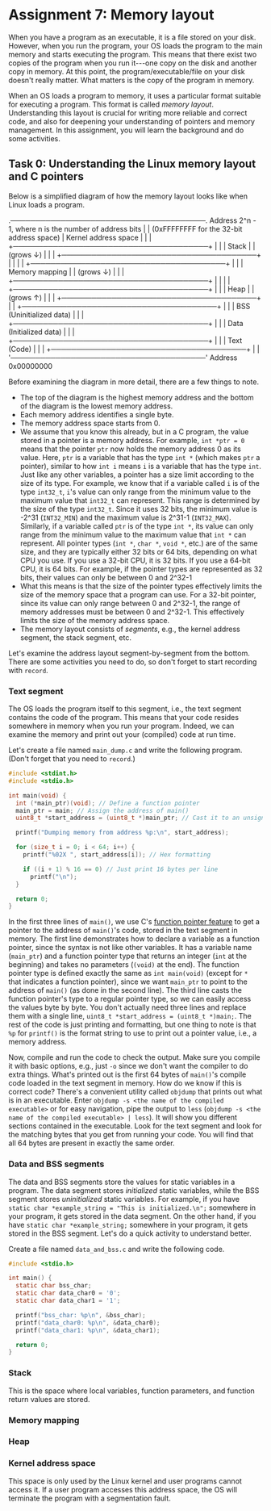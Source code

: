 # Assignment 7: Memory layout

When you have a program as an executable, it is a file stored on your disk. However, when you run
the program, your OS loads the program to the main memory and starts executing the program. This
means that there exist two copies of the program when you run it---one copy on the disk and another
copy in memory. At this point, the program/executable/file on your disk doesn't really matter. What
matters is the copy of the program in memory.

When an OS loads a program to memory, it uses a particular format suitable for executing a program.
This format is called *memory layout*. Understanding this layout is crucial for writing more
reliable and correct code, and also for deepening your understanding of pointers and memory
management. In this assignment, you will learn the background and do some activities.

## Task 0: Understanding the Linux memory layout and C pointers

Below is a simplified diagram of how the memory layout looks like when Linux loads a program.

.───────────────────────────────────────.  Address 2^n - 1, where n is the number of address bits
|                                       |  (0xFFFFFFFF for the 32-bit address space)
|         Kernel address space          |
|                                       |
+───────────────────────────────────────+
|                                       |
|                 Stack                 |
|                (grows ↓)              |
|                                       |
+───────────────────────────────────────+
|                                       |
|                                       |
+───────────────────────────────────────+
|                                       |
|             Memory mapping            |
|                (grows ↓)              |
|                                       |
+───────────────────────────────────────+
|                                       |
|                                       |
+───────────────────────────────────────+
|                                       |
|                  Heap                 |
|                (grows ↑)              |
|                                       |
+───────────────────────────────────────+
|                                       |
+───────────────────────────────────────+
|                                       |
|         BSS (Uninitialized data)      |
|                                       |
+───────────────────────────────────────+
|                                       |
|         Data (Initialized data)       |
|                                       |
+───────────────────────────────────────+
|                                       |
|             Text (Code)               |
|                                       |
+───────────────────────────────────────+
|                                       |
'───────────────────────────────────────'  Address 0x00000000

Before examining the diagram in more detail, there are a few things to note.

* The top of the diagram is the highest memory address and the bottom of the diagram is the lowest
  memory address.
* Each memory address identifies a single byte.
* The memory address space starts from 0.
* We assume that you know this already, but in a C program, the value stored in a pointer is a
  memory address. For example, `int *ptr = 0` means that the pointer `ptr` now holds the memory
  address 0 as its value. Here, `ptr` is a variable that has the type `int *` (which makes `ptr` a
  pointer), similar to how `int i` means `i` is a variable that has the type `int`. Just like any
  other variables, a pointer has a size limit according to the size of its type. For example, we
  know that if a variable called `i` is of the type `int32_t`, `i`'s value can only range from the
  minimum value to the maximum value that `int32_t` can represent. This range is determined by the
  size of the type `int32_t`. Since it uses 32 bits, the minimum value is -2^31 (`INT32_MIN`) and
  the maximum value is 2^31-1 (`INT32_MAX`). Similarly, if a variable called `ptr` is of the type
  `int *`, its value can only range from the minimum value to the maximum value that `int *` can
  represent. All pointer types (`int *`, `char *`, `void *`, etc.) are of the same size, and they
  are typically either 32 bits or 64 bits, depending on what CPU you use. If you use a 32-bit CPU,
  it is 32 bits. If you use a 64-bit CPU, it is 64 bits. For example, if the pointer types are
  represented as 32 bits, their values can only be between 0 and 2^32-1
* What this means is that the size of the pointer types effectively limits the size of the memory
  space that a program can use. For a 32-bit pointer, since its value can only range between 0 and
  2^32-1, the range of memory addresses must be between 0 and 2^32-1. This effectively limits the
  size of the memory address space.
* The memory layout consists of *segments*, e.g., the kernel address segment, the stack segment,
  etc.

Let's examine the address layout segment-by-segment from the bottom. There are some activities you
need to do, so don't forget to start recording with `record`.

### Text segment

The OS loads the program itself to this segment, i.e., the text segment contains the code of the
program. This means that your code resides somewhere in memory when you run your program. Indeed, we
can examine the memory and print out your (compiled) code at run time.

Let's create a file named `main_dump.c` and write the following program. (Don't forget that you need
to `record`.)

```c
#include <stdint.h>
#include <stdio.h>

int main(void) {
  int (*main_ptr)(void); // Define a function pointer
  main_ptr = main; // Assign the address of main()
  uint8_t *start_address = (uint8_t *)main_ptr; // Cast it to an unsigned byte pointer for reading

  printf("Dumping memory from address %p:\n", start_address);

  for (size_t i = 0; i < 64; i++) {
    printf("%02X ", start_address[i]); // Hex formatting

    if ((i + 1) % 16 == 0) // Just print 16 bytes per line
      printf("\n");
  }

  return 0;
}
```

In the first three lines of `main()`, we use C's [function pointer
feature](https://en.wikipedia.org/wiki/Function_pointer) to get a pointer to the address of
`main()`'s code, stored in the text segment in memory. The first line demonstrates how to declare a
variable as a function pointer, since the syntax is not like other variables. It has a variable name
(`main_ptr`) and a function pointer type that returns an integer (`int` at the beginning) and takes
no parameters (`(void)` at the end). The function pointer type is defined exactly the same as `int
main(void)` (except for `*` that indicates a function pointer), since we want `main_ptr` to point to
the address of `main()` (as done in the second line). The third line casts the function pointer's
type to a regular pointer type, so we can easily access the values byte by byte. You don't actually
need three lines and replace them with a single line, `uint8_t *start_address = (uint8_t *)main;`.
The rest of the code is just printing and formatting, but one thing to note is that `%p` for
`printf()` is the format string to use to print out a pointer value, i.e., a memory address.

Now, compile and run the code to check the output. Make sure you compile it with basic options,
e.g., just `-o` since we don't want the compiler to do extra things. What's printed out is the first
64 bytes of `main()`'s compile code loaded in the text segment in memory. How do we know if this is
correct code? There's a convenient utility called `objdump` that prints out what is in an
executable. Enter `objdump -s <the name of the compiled executable>` or for easy navigation, pipe
the output to `less` (`objdump -s <the name of the compiled executable> | less`). It will show you
different sections contained in the executable. Look for the text segment and look for the matching
bytes that you get from running your code. You will find that all 64 bytes are present in exactly
the same order.

### Data and BSS segments

The data and BSS segments store the values for static variables in a program. The data segment
stores *initialized* static variables, while the BSS segment stores *uninitialized* static
variables. For example, if you have `static char *example_string = "This is initialized.\n";`
somewhere in your program, it gets stored in the data segment. On the other hand, if you have
`static char *example_string;` somewhere in your program, it gets stored in the BSS segment. Let's
do a quick activity to understand better.

Create a file named `data_and_bss.c` and write the following code.

```c
#include <stdio.h>

int main() {
  static char bss_char;
  static char data_char0 = '0';
  static char data_char1 = '1';

  printf("bss_char: %p\n", &bss_char);
  printf("data_char0: %p\n", &data_char0);
  printf("data_char1: %p\n", &data_char1);

  return 0;
}

```

### Stack

This is the space where local variables, function parameters, and function return values are stored.

### Memory mapping

### Heap

### Kernel address space

This space is only used by the Linux kernel and user programs cannot access it. If a user program
accesses this address space, the OS will terminate the program with a segmentation fault.
